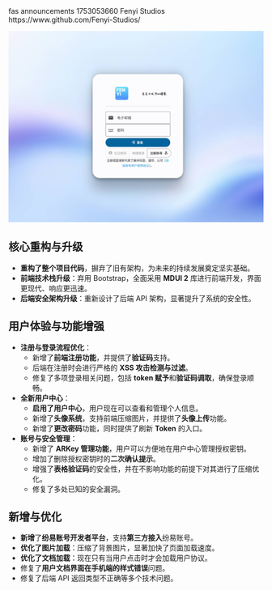 <fenyi-document-header>
    <title>全新纷易账号系统登场！</title>
    <tags>
        <tag>fas</tag>
    </tags>
    <category>announcements</category>
    <time>1753053660</time>
    <author>
        <name>Fenyi Studios</name>
        <link>https://www.github.com/Fenyi-Studios/</link>
    </author>
</fenyi-document-header>

![全新纷易账号系统的登陆界面](/images/new-fas-login.jpg)

## 核心重构与升级

-   **重构了整个项目代码**，摒弃了旧有架构，为未来的持续发展奠定坚实基础。
-   **前端技术栈升级**：弃用 Bootstrap，全面采用 **MDUI 2** 库进行前端开发，界面更现代、响应更迅速。
-   **后端安全架构升级**：重新设计了后端 API 架构，显著提升了系统的安全性。

## 用户体验与功能增强

-   **注册与登录流程优化**：
    -   新增了**前端注册功能**，并提供了**验证码**支持。
    -   后端在注册时会进行严格的 **XSS 攻击检测与过滤**。
    -   修复了多项登录相关问题，包括 **token 赋予**和**验证码调取**，确保登录顺畅。
-   **全新用户中心**：
    -   **启用了用户中心**，用户现在可以查看和管理个人信息。
    -   新增了**头像系统**，支持前端压缩图片，并提供了**头像上传**功能。
    -   新增了**更改密码**功能，同时提供了刷新 **Token** 的入口。
-   **账号与安全管理**：
    -   新增了 **ARKey 管理功能**，用户可以方便地在用户中心管理授权密钥。
    -   增加了删除授权密钥时的**二次确认提示**。
    -   增强了**表格验证码**的安全性，并在不影响功能的前提下对其进行了压缩优化。
    -   修复了多处已知的安全漏洞。

## 新增与优化

-   **新增**了**纷易账号开发者平台**，支持**第三方接入**纷易账号。
-   **优化了图片加载**：压缩了背景图片，显著加快了页面加载速度。
-   **优化了文档加载**：现在只有当用户点击时才会加载用户协议。
-   修复了**用户文档界面在手机端的样式错误**问题。
-   修复了后端 API 返回类型不正确等多个技术问题。

